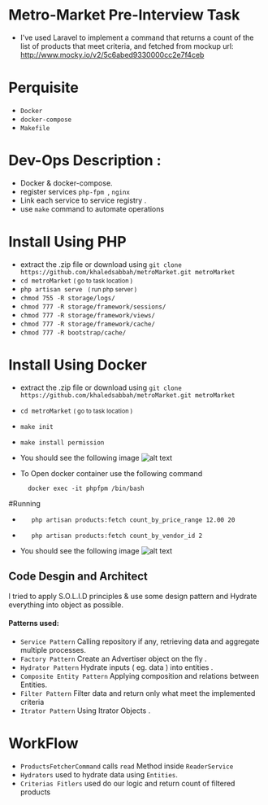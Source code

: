 # Metro-Market Pre-Interview Task
-  I've used Laravel to implement a command that returns a count of the list of products
   that meet criteria, and fetched from mockup url:  http://www.mocky.io/v2/5c6abed9330000cc2e7f4ceb

# Perquisite
- `Docker`
- `docker-compose`
- `Makefile`

# Dev-Ops Description :
- Docker & docker-compose.
- register services  ``php-fpm ``, ``nginx``
- Link each service to service registry .
- use ``make`` command to automate operations

# Install Using PHP
- extract the .zip file or download using `git clone https://github.com/khaledsabbah/metroMarket.git metroMarket`
- `cd metroMarket` <small> ( go to task location )</small>
- `php artisan serve ` <small> ( run php server )</small>
- `chmod 755 -R storage/logs/`
- `chmod 777 -R storage/framework/sessions/`
- `chmod 777 -R storage/framework/views/`
- `chmod 777 -R storage/framework/cache/`
- `chmod 777 -R bootstrap/cache/`

# Install Using Docker
- extract the .zip file or download using `git clone https://github.com/khaledsabbah/metroMarket.git metroMarket`
- `cd metroMarket` <small> ( go to task location )</small>
- `make init`
- `make install permission`
- You should see the following image
  ![alt text](../images/docker.png)

- To Open docker container use the following command

        docker exec -it phpfpm /bin/bash

#Running
*        php artisan products:fetch count_by_price_range 12.00 20
*        php artisan products:fetch count_by_vendor_id 2

- You should see the following image
  ![alt text]("https://github.com/khaledsabbah/metroMarket/blob/images/docker.png")

## Code Desgin and Architect
I tried to apply S.O.L.I.D principles & use some design pattern and Hydrate everything into object as possible.

#### Patterns used:
- ``Service Pattern``  Calling repository if any, retrieving data and aggregate multiple processes.
- ``Factory Pattern``   Create an Advertiser object on the fly .
- ``Hydrator Pattern``  Hydrate inputs ( eg. data ) into entities .
- ``Composite Entity Pattern``  Applying composition and relations between Entities.
- ``Filter Pattern``   Filter data and return only what meet the implemented criteria
- ``Itrator Pattern``  Using Itrator Objects .

# WorkFlow
- `ProductsFetcherCommand` calls `read` Method inside `ReaderService`
- `Hydrators` used to hydrate data using `Entities`.
- `Criterias Fitlers` used do our logic and return count of filtered products

